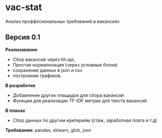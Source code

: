 # vac-stat
Анализ  проффесиональных требований в вакансиях

## Версия 0.1

**Реализованно**

- Сбор вакансий через hh.api,  
- Простая нормализация (через условиые блоки)
- сохранение данных в json и csv
- построение графиков.

**В разработке**

- Добавление других плащадок для сбора вакансий
- Функции для  реализации TF-IDF метрик для текста вакансий

**В планах**

- Сбор данных по другим критериям (стаж, заработная плата и т.д)



**Требования:** pandas, sklearn,  glob,  json 
